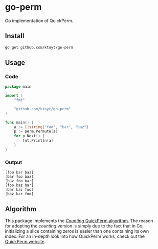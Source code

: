 # go-perm
Go implementation of QuickPerm.

## Install

```sh
go get github.com/ktnyt/go-perm
```

## Usage

### Code

```go
package main

import (
	"fmt"

	"github.com/ktnyt/go-perm"
)

func main() {
	a := []string{"foo", "bar", "baz"}
	p := perm.Permute(a)
	for p.Next() {
		fmt.Println(a)
	}
}
```

### Output

```
[foo bar baz]
[bar foo baz]
[baz foo bar]
[foo baz bar]
[bar baz foo]
[baz bar foo]
```

## Algorithm

This package implements the [*Counting* QuickPerm algorithm](https://www.quickperm.org/quickperm.php).
The reason for adopting the *counting* version is simply due to the fact that in Go, initializing a slice containing zeros is easier than one containing its own index.
For an in-depth look into how QuickPerm works, check out the [QuickPerm website](https://www.quickperm.org/).
